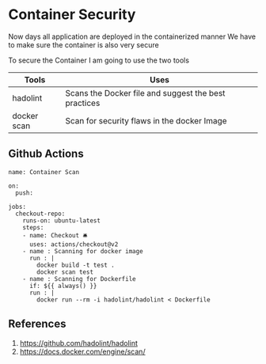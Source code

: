 # Container Security

Now days all application are deployed in the containerized manner We have to make sure the container is also very secure

To secure  the Container I am going to use the two tools


| Tools       | Uses                                                 |
|-------------|------------------------------------------------------|
| hadolint    | Scans the Docker file and suggest the best practices |
| docker scan | Scan for security flaws in the docker Image          |


## Github Actions

```
name: Container Scan 

on:
  push:

jobs:
  checkout-repo:
    runs-on: ubuntu-latest
    steps:
    - name: Checkout 🛎️
      uses: actions/checkout@v2
    - name : Scanning for docker image 
      run : |
        docker build -t test .
        docker scan test
    - name : Scanning for Dockerfile 
      if: ${{ always() }}
      run : |
        docker run --rm -i hadolint/hadolint < Dockerfile
```

## References 

1. https://github.com/hadolint/hadolint
2. https://docs.docker.com/engine/scan/
   